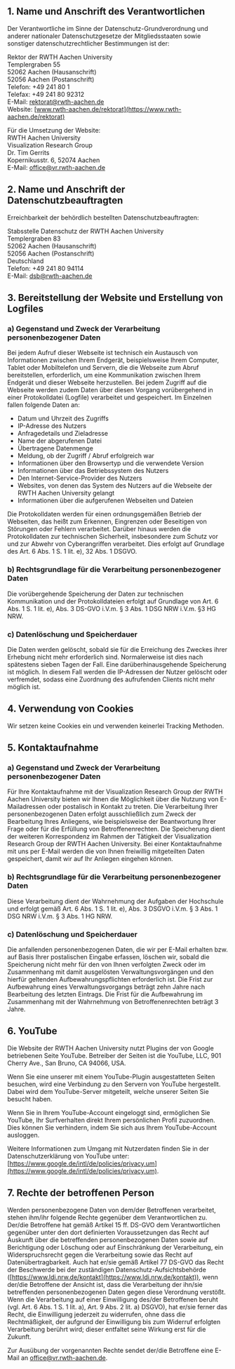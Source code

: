 ## 1. Name und Anschrift des Verantwortlichen ##
Der Verantwortliche im Sinne der Datenschutz-Grundverordnung und anderer nationaler Datenschutzgesetze der Mitgliedsstaaten sowie sonstiger datenschutzrechtlicher Bestimmungen ist der:

Rektor der RWTH Aachen University  
Templergraben 55  
52062 Aachen (Hausanschrift)  
52056 Aachen (Postanschrift)  
Telefon: +49 241 80 1  
Telefax: +49 241 80 92312  
E-Mail: [rektorat@rwth-aachen.de](mailto:rektorat@rwth-aachen.de)  
Website: [www.rwth-aachen.de/rektorat](https://www.rwth-aachen.de/rektorat)

Für die Umsetzung der Website:  
RWTH Aachen University  
Visualization Research Group  
Dr. Tim Gerrits  
Kopernikusstr. 6, 52074 Aachen  
E-Mail: [office@vr.rwth-aachen.de](mailto:office@vr.rwth-aachen.de)

## 2. Name und Anschrift der Datenschutzbeauftragten ##
Erreichbarkeit der behördlich bestellten Datenschutzbeauftragten:

Stabsstelle Datenschutz der RWTH Aachen University  
Templergraben 83  
52062 Aachen (Hausanschrift)  
52056 Aachen (Postanschrift)  
Deutschland  
Telefon: +49 241 80 94114  
E-Mail: [dsb@rwth-aachen.de](mailto:dsb@rwth-aachen.de)
 
## 3. Bereitstellung der Website und Erstellung von Logfiles ##

### a) Gegenstand und Zweck der Verarbeitung personenbezogener Daten ###
Bei jedem Aufruf dieser Webseite ist technisch ein Austausch von Informationen zwischen Ihrem Endgerät, beispielsweise Ihrem Computer, Tablet oder Mobiltelefon und Servern, die die Webseite zum Abruf bereitstellen, erforderlich, um eine Kommunikation zwischen Ihrem Endgerät und dieser Webseite herzustellen. Bei jedem Zugriff auf die Webseite werden zudem Daten über diesen Vorgang vorübergehend in einer Protokolldatei (Logfile) verarbeitet und gespeichert. Im Einzelnen fallen folgende Daten an:

* Datum und Uhrzeit des Zugriffs
* IP-Adresse des Nutzers
* Anfragedetails und Zieladresse
* Name der abgerufenen Datei
* Übertragene Datenmenge
* Meldung, ob der Zugriff / Abruf erfolgreich war
* Informationen über den Browsertyp und die verwendete Version
* Informationen über das Betriebssystem des Nutzers
* Den Internet-Service-Provider des Nutzers
* Websites, von denen das System des Nutzers auf die Webseite der RWTH Aachen University gelangt
* Informationen über die aufgerufenen Webseiten und Dateien

Die Protokolldaten werden für einen ordnungsgemäßen Betrieb der Webseiten, das heißt zum Erkennen, Eingrenzen oder Beseitigen von Störungen oder Fehlern verarbeitet.
Darüber hinaus werden die Protokolldaten zur technischen Sicherheit, insbesondere zum Schutz vor und zur Abwehr von Cyberangriffen verarbeitet. Dies erfolgt auf Grundlage des Art. 6 Abs. 1 S. 1 lit. e), 32 Abs. 1 DSGVO.

### b) Rechtsgrundlage für die Verarbeitung personenbezogener Daten ###
Die vorübergehende Speicherung der Daten zur technischen Kommunikation und der Protokolldateien erfolgt auf Grundlage von Art. 6 Abs. 1 S. 1 lit. e), Abs. 3 DS-GVO i.V.m. § 3 Abs. 1 DSG NRW i.V.m. §3 HG NRW.

### c) Datenlöschung und Speicherdauer ###
Die Daten werden gelöscht, sobald sie für die Erreichung des Zweckes ihrer Erhebung nicht mehr erforderlich sind. Normalerweise ist dies nach spätestens sieben Tagen der Fall. Eine darüberhinausgehende Speicherung ist möglich. In diesem Fall werden die IP-Adressen der Nutzer gelöscht oder verfremdet, sodass eine Zuordnung des aufrufenden Clients nicht mehr möglich ist.

## 4. Verwendung von Cookies ##
Wir setzen keine Cookies ein und verwenden keinerlei Tracking Methoden.

## 5. Kontaktaufnahme ##

### a) Gegenstand und Zweck der Verarbeitung personenbezogener Daten ###
Für Ihre Kontaktaufnahme mit der Visualization Research Group der RWTH Aachen University bieten wir Ihnen die Möglichkeit über die Nutzung von E-Mailadressen oder postalisch in Kontakt zu treten. Die Verarbeitung Ihrer personenbezogenen Daten erfolgt ausschließlich zum Zweck der Bearbeitung Ihres Anliegens, wie beispielsweise der Beantwortung Ihrer Frage oder für die Erfüllung von Betroffenenrechten. Die Speicherung dient der weiteren Korrespondenz im Rahmen der Tätigkeit der Visualization Research Group der RWTH Aachen University. Bei einer Kontaktaufnahme mit uns per E-Mail werden die von Ihnen freiwillig mitgeteilten Daten gespeichert, damit wir auf Ihr Anliegen eingehen können.

### b) Rechtsgrundlage für die Verarbeitung personenbezogener Daten ###
Diese Verarbeitung dient der Wahrnehmung der Aufgaben der Hochschule und erfolgt gemäß Art. 6 Abs. 1 S. 1 lit. e), Abs. 3 DSGVO i.V.m. § 3 Abs. 1 DSG NRW i.V.m. § 3 Abs. 1 HG NRW.

### c) Datenlöschung und Speicherdauer ###
Die anfallenden personenbezogenen Daten, die wir per E-Mail erhalten bzw. auf Basis Ihrer postalischen Eingabe erfassen, löschen wir, sobald die Speicherung nicht mehr für den von Ihnen verfolgten Zweck oder im Zusammenhang mit damit ausgelösten Verwaltungsvorgängen und den hierfür geltenden Aufbewahrungspflichten erforderlich ist. Die Frist zur Aufbewahrung eines Verwaltungsvorgangs beträgt zehn Jahre nach Bearbeitung des letzten Eintrags. Die Frist für die Aufbewahrung im Zusammenhang mit der Wahrnehmung von Betroffenenrechten beträgt 3 Jahre.

## 6. YouTube ##
Die Website der RWTH Aachen University nutzt Plugins der von Google betriebenen Seite YouTube. Betreiber der Seiten ist die YouTube, LLC, 901 Cherry Ave., San Bruno, CA 94066, USA.

Wenn Sie eine unserer mit einem YouTube-Plugin ausgestatteten Seiten besuchen, wird eine Verbindung zu den Servern von YouTube hergestellt. Dabei wird dem YouTube-Server mitgeteilt, welche unserer Seiten Sie besucht haben.

Wenn Sie in Ihrem YouTube-Account eingeloggt sind, ermöglichen Sie YouTube, Ihr Surfverhalten direkt Ihrem persönlichen Profil zuzuordnen. Dies können Sie verhindern, indem Sie sich aus Ihrem YouTube-Account ausloggen.

Weitere Informationen zum Umgang mit Nutzerdaten finden Sie in der Datenschutzerklärung von YouTube unter: [https://www.google.de/intl/de/policies/privacy.um](https://www.google.de/intl/de/policies/privacy.um).

## 7. Rechte der betroffenen Person ##
Werden personenbezogene Daten von dem/der Betroffenen verarbeitet, stehen ihm/ihr folgende Rechte gegenüber dem Verantwortlichen zu. 
Der/die Betroffene hat gemäß Artikel 15 ff. DS-GVO dem Verantwortlichen gegenüber unter den dort definierten Voraussetzungen das Recht auf Auskunft über die betreffenden personenbezogenen Daten sowie auf Berichtigung oder Löschung oder auf Einschränkung der Verarbeitung, ein Widerspruchsrecht gegen die Verarbeitung sowie das Recht auf Datenübertragbarkeit. Auch hat er/sie gemäß Artikel 77 DS-GVO das Recht der Beschwerde bei der zuständigen Datenschutz-Aufsichtsbehörde ([https://www.ldi.nrw.de/kontakt](https://www.ldi.nrw.de/kontakt)), wenn der/die Betroffene der Ansicht ist, dass die Verarbeitung der ihn/sie betreffenden personenbezogenen Daten gegen diese Verordnung verstößt. Wenn die Verarbeitung auf einer Einwilligung des/der Betroffenen beruht (vgl. Art. 6 Abs. 1 S. 1 lit. a), Art. 9 Abs. 2 lit. a) DSGVO), hat er/sie ferner das Recht, die Einwilligung jederzeit zu widerrufen, ohne dass die Rechtmäßigkeit, der aufgrund der Einwilligung bis zum Widerruf erfolgten Verarbeitung berührt wird; dieser entfaltet seine Wirkung erst für die Zukunft.

Zur Ausübung der vorgenannten Rechte sendet der/die Betroffene eine E-Mail an [office@vr.rwth-aachen.de](mailto:office@vr.rwth-aachen.de).